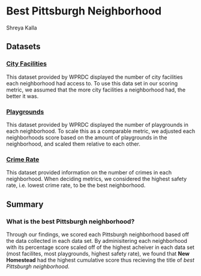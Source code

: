 # Best Pittsburgh Neighborhood
Shreya Kalla 

## Datasets
### [City Facilities](https://data.wprdc.org/dataset/city-of-pittsburgh-facilities/resource/fbb50b02-2879-47cd-abea-ae697ec05170)
This dataset provided by WPRDC displayed the number of city facilities each neighborhood had access to. To use this data set in our scoring metric, we assumed that the more city facilities
a neighborhood had, the better it was. 
### [Playgrounds](https://data.wprdc.org/dataset/playgrounds/resource/47350364-44a8-4d15-b6e0-5f79ddff9367)
This dataset provided by WPRDC displayed the number of playgrounds in each neighborhood. To scale this as a comparable metric, we adjusted each neighborhoods score based on the amount of playgrounds in the neighborhood, and scaled them relative to each other.
### [Crime Rate](https://data.wprdc.org/dataset/police-incident-blotter/resource/1797ead8-8262-41cc-9099-cbc8a161924b)
This dataset provided information on the number of crimes in each neighborhood. When deciding metrics, we considered the highest safety rate, i.e. lowest crime rate, to be the best neighborhood. 

## Summary
### What is the best Pittsburgh neighborhood? 
Through our findings, we scored each Pittsburgh neighborhood based off the data collected in each data set. By adminisitering each neighborhood with its percentage score scaled off of the highest acheiver in each data set (most facilites, most playgrounds, highest safety rate),
we found that **New Homestead** had the highest cumulative score thus recieving the title of *best Pittsburgh neighborhood*. 

